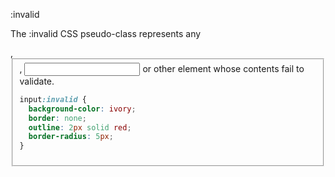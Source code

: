 :invalid

The :invalid CSS pseudo-class represents any  
<form>, <fieldset>, <input> or other <form>  
element whose contents fail to validate.  

```css
input:invalid {
  background-color: ivory;
  border: none;
  outline: 2px solid red;
  border-radius: 5px;
}
```
